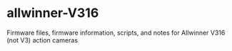 # allwinner-V316
Firmware files, firmware information, scripts, and notes for Allwinner V316 (not V3) action cameras
